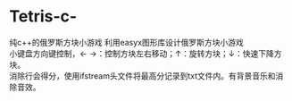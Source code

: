 # Tetris-c-
纯c++的俄罗斯方块小游戏
利用easyx图形库设计俄罗斯方块小游戏  
小键盘方向键控制，← →：控制方块左右移动；↑：旋转方块；↓：快速下降方块。  
消除行会得分，使用ifstream头文件将最高分记录到txt文件内。有背景音乐和消除音效。
